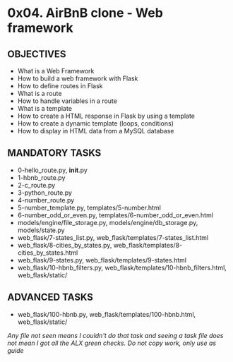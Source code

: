 # 0x04. AirBnB clone - Web framework

## OBJECTIVES
- What is a Web Framework
- How to build a web framework with Flask
- How to define routes in Flask
- What is a route
- How to handle variables in a route
- What is a template
- How to create a HTML response in Flask by using a template
- How to create a dynamic template (loops, conditions)
- How to display in HTML data from a MySQL database

## MANDATORY TASKS
- 0-hello_route.py, __init__.py
- 1-hbnb_route.py
- 2-c_route.py
- 3-python_route.py
- 4-number_route.py
- 5-number_template.py, templates/5-number.html
- 6-number_odd_or_even.py, templates/6-number_odd_or_even.html
- models/engine/file_storage.py, models/engine/db_storage.py, models/state.py
- web_flask/7-states_list.py, web_flask/templates/7-states_list.html
- web_flask/8-cities_by_states.py, web_flask/templates/8-cities_by_states.html
- web_flask/9-states.py, web_flask/templates/9-states.html
- web_flask/10-hbnb_filters.py, web_flask/templates/10-hbnb_filters.html, web_flask/static/

## ADVANCED TASKS
- web_flask/100-hbnb.py, web_flask/templates/100-hbnb.html, web_flask/static/

*Any file not seen means I couldn't do that task and seeing a task file does not mean I got all the ALX green checks. Do not copy work, only use as guide*
